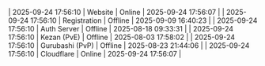 | 2025-09-24 17:56:10 | Website | Online | 2025-09-24 17:56:07 |
| 2025-09-24 17:56:10 | Registration | Offline | 2025-09-09 16:40:23 |
| 2025-09-24 17:56:10 | Auth Server | Offline | 2025-08-18 09:33:31 |
| 2025-09-24 17:56:10 | Kezan (PvE) | Offline | 2025-08-03 17:58:02 |
| 2025-09-24 17:56:10 | Gurubashi (PvP) | Offline | 2025-08-23 21:44:06 |
| 2025-09-24 17:56:10 | Cloudflare | Online | 2025-09-24 17:56:07 |
